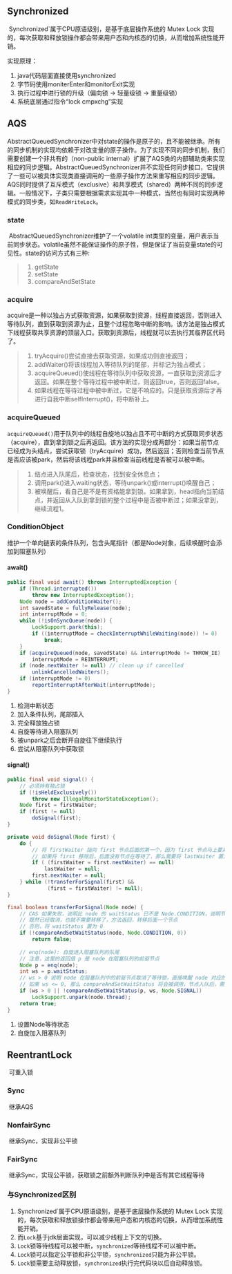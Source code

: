 ## Synchronized

​	Synchronized`属于CPU原语级别，是基于底层操作系统的 Mutex Lock 实现的，每次获取和释放锁操作都会带来用户态和内核态的切换，从而增加系统性能开销。

实现原理：

1. java代码层面直接使用synchronized
2. 字节码使用moniterEnter和monitorExit实现
3. 执行过程中进行锁的升级（偏向锁 -> 轻量级锁 -> 重量级锁）
4. 系统底层通过指令“lock cmpxchg”实现

## AQS

​	AbstractQueuedSynchronizer中对state的操作是原子的，且不能被继承。所有的同步机制的实现均依赖于对改变量的原子操作。为了实现不同的同步机制，我们需要创建一个非共有的（non-public internal）扩展了AQS类的内部辅助类来实现相应的同步逻辑。AbstractQueuedSynchronizer并不实现任何同步接口，它提供了一些可以被具体实现类直接调用的一些原子操作方法来重写相应的同步逻辑。AQS同时提供了互斥模式（exclusive）和共享模式（shared）两种不同的同步逻辑。一般情况下，子类只需要根据需求实现其中一种模式，当然也有同时实现两种模式的同步类，如`ReadWriteLock`。

### state

​	AbstractQueuedSynchronizer维护了一个volatile int类型的变量，用户表示当前同步状态。volatile虽然不能保证操作的原子性，但是保证了当前变量state的可见性。state的访问方式有三种:

> 1. getState
> 2. setState
> 3. compareAndSetState

### acquire

​	 acquire是一种以独占方式获取资源，如果获取到资源，线程直接返回，否则进入等待队列，直到获取到资源为止，且整个过程忽略中断的影响。该方法是独占模式下线程获取共享资源的顶层入口。获取到资源后，线程就可以去执行其临界区代码了。

> 1. tryAcquire()尝试直接去获取资源，如果成功则直接返回；
> 2. addWaiter()将该线程加入等待队列的尾部，并标记为独占模式；
> 3. acquireQueued()使线程在等待队列中获取资源，一直获取到资源后才返回。如果在整个等待过程中被中断过，则返回true，否则返回false。
> 4. 如果线程在等待过程中被中断过，它是不响应的。只是获取资源后才再进行自我中断selfInterrupt()，将中断补上。

### acquireQueued

​	`acquireQueued()`用于队列中的线程自旋地以独占且不可中断的方式获取同步状态（acquire），直到拿到锁之后再返回。该方法的实现分成两部分：如果当前节点已经成为头结点，尝试获取锁（tryAcquire）成功，然后返回；否则检查当前节点是否应该被park，然后将该线程park并且检查当前线程是否被可以被中断。

> 1. 结点进入队尾后，检查状态，找到安全休息点；
>2. 调用park()进入waiting状态，等待unpark()或interrupt()唤醒自己；
> 3. 被唤醒后，看自己是不是有资格能拿到锁。如果拿到，head指向当前结点，并返回从入队到拿到锁的整个过程中是否被中断过；如果没拿到，继续流程1。

### ConditionObject

​	维护一个单向链表的条件队列，包含头尾指针（都是Node对象，后续唤醒时会添加到阻塞队列）

#### await()

````java
public final void await() throws InterruptedException {
    if (Thread.interrupted())
        throw new InterruptedException();
    Node node = addConditionWaiter();
    int savedState = fullyRelease(node);
    int interruptMode = 0;
    while (!isOnSyncQueue(node)) {
        LockSupport.park(this);
        if ((interruptMode = checkInterruptWhileWaiting(node)) != 0)
            break;
    }
    if (acquireQueued(node, savedState) && interruptMode != THROW_IE)
        interruptMode = REINTERRUPT;
    if (node.nextWaiter != null) // clean up if cancelled
        unlinkCancelledWaiters();
    if (interruptMode != 0)
        reportInterruptAfterWait(interruptMode);
}
````

1. 检测中断状态
2. 加入条件队列，尾部插入
3. 完全释放独占锁
4. 自旋等待进入阻塞队列
5. 被unpark之后会断开自旋往下继续执行
6. 尝试从阻塞队列中获取锁

#### signal()

````java
public final void signal() {
    // 必须持有独占锁
    if (!isHeldExclusively())
        throw new IllegalMonitorStateException();
    Node first = firstWaiter;
    if (first != null)
        doSignal(first);
}

private void doSignal(Node first) {
    do {
        // 将 firstWaiter 指向 first 节点后面的第一个，因为 first 节点马上要离开了
        // 如果将 first 移除后，后面没有节点在等待了，那么需要将 lastWaiter 置为 null
        if ( (firstWaiter = first.nextWaiter) == null)
            lastWaiter = null;
        first.nextWaiter = null;
    } while (!transferForSignal(first) &&
             (first = firstWaiter) != null);
}

final boolean transferForSignal(Node node) {
    // CAS 如果失败，说明此 node 的 waitStatus 已不是 Node.CONDITION，说明节点已经取消，
    // 既然已经取消，也就不需要转移了，方法返回，转移后面一个节点
    // 否则，将 waitStatus 置为 0
    if (!compareAndSetWaitStatus(node, Node.CONDITION, 0))
        return false;
	
    // enq(node): 自旋进入阻塞队列的队尾
    // 注意，这里的返回值 p 是 node 在阻塞队列的前驱节点
    Node p = enq(node);
    int ws = p.waitStatus;
    // ws > 0 说明 node 在阻塞队列中的前驱节点取消了等待锁，直接唤醒 node 对应的线程。唤醒之后会怎		么样，后面再解释
    // 如果 ws <= 0, 那么 compareAndSetWaitStatus 将会被调用，节点入队后，需要把前驱节点的状态设		为 Node.SIGNAL(-1)
    if (ws > 0 || !compareAndSetWaitStatus(p, ws, Node.SIGNAL))
        LockSupport.unpark(node.thread);
    return true;
}
````

1. 设置Node等待状态
2. 自旋加入阻塞队列

## ReentrantLock

​	可重入锁

### Sync

​	继承AQS

### NonfairSync

​	继承Sync，实现非公平锁

### FairSync

​	继承Sync，实现公平锁，获取锁之前额外判断队列中是否有其它线程等待

### 与Synchronized区别

1. Synchronized`属于CPU原语级别，是基于底层操作系统的 Mutex Lock 实现的，每次获取和释放锁操作都会带来用户态和内核态的切换，从而增加系统性能开销。
2. 而`Lock`基于jdk层面实现，可以减少线程上下文的切换。
3. `Lock`锁等待线程可以被中断，`synchronized`等待线程不可以被中断。
4. `Lock`锁可以指定公平锁和非公平锁，`synchronized`只能为非公平锁。
5. `Lock`锁需要主动释放锁，`synchronized`执行完代码块以后自动释放锁。